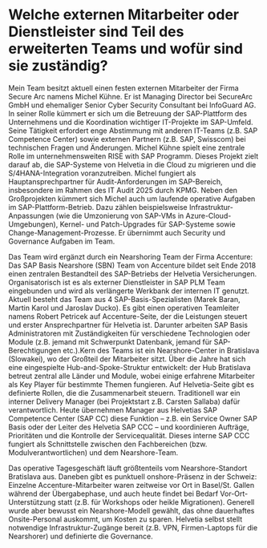 # Welche externen Mitarbeiter oder Dienstleister sind Teil des erweiterten Teams und wofür sind sie zuständig?

Mein Team besitzt aktuell einen festen externen Mitarbeiter der Firma Secure Arc namens Michel Kühne. Er ist Managing Director bei SecureArc GmbH und ehemaliger Senior Cyber Security Consultant bei InfoGuard AG. In seiner Rolle kümmert er sich um die Betreuung der SAP-Plattform des Unternehmens und die Koordination wichtiger IT-Projekte im SAP-Umfeld. Seine Tätigkeit erfordert enge Abstimmung mit anderen IT-Teams (z.B. SAP Competence Center) sowie externen Partnern (z.B. SAP, Swisscom) bei technischen Fragen und Änderungen. Michel Kühne spielt eine zentrale Rolle im unternehmensweiten RISE with SAP Programm. Dieses Projekt zielt darauf ab, die SAP-Systeme von Helvetia in die Cloud zu migrieren und die S/4HANA-Integration voranzutreiben. Michel fungiert als Hauptansprechpartner für Audit-Anforderungen im SAP-Bereich, insbesondere im Rahmen des IT Audit 2025 durch KPMG. Neben den Großprojekten kümmert sich Michel auch um laufende operative Aufgaben im SAP-Plattform-Betrieb. Dazu zählen beispielsweise Infrastruktur-Anpassungen (wie die Umzonierung von SAP-VMs in Azure-Cloud-Umgebungen), Kernel- und Patch-Upgrades für SAP-Systeme sowie Change-Management-Prozesse. Er übernimmt auch Security und Governance Aufgaben im Team.

Das Team wird ergänzt durch ein Nearshoring Team der Firma Accenture: Das SAP Basis Nearshore (SBN) Team von Accenture bildet seit Ende 2018 einen zentralen Bestandteil des SAP-Betriebs der Helvetia Versicherungen. Organisatorisch ist es als externer Dienstleister in SAP PLM Team eingebunden und wird als verlängerte Werkbank der internen IT genutzt. Aktuell besteht das Team aus 4 SAP-Basis-Spezialisten (Marek Baran, Martin Karol und Jaroslav Ducko). Es gibt einen operativen Teamleiter namens Robert Petricek auf Accenture-Seite, der die Leistungen steuert und erster Ansprechpartner für Helvetia ist. Darunter arbeiten SAP Basis Administratoren mit Zuständigkeiten für verschiedene Technologien oder Module (z.B. jemand mit Schwerpunkt Datenbank, jemand für SAP-Berechtigungen etc.).Kern des Teams ist ein Nearshore-Center in Bratislava (Slowakei), wo der Großteil der Mitarbeiter sitzt. Über die Jahre hat sich eine eingespielte Hub-and-Spoke-Struktur entwickelt: der Hub Bratislava betreut zentral alle Länder und Module, wobei einige erfahrene Mitarbeiter als Key Player für bestimmte Themen fungieren. Auf Helvetia-Seite gibt es definierte Rollen, die die Zusammenarbeit steuern. Traditionell war ein interner Delivery Manager (bei Projektstart z.B. Carsten Sallaba) dafür verantwortlich. Heute übernehmen Manager aus Helvetias SAP Competence Center (SAP CC) diese Funktion – z.B. ein Service Owner SAP Basis oder der Leiter des Helvetia SAP CCC – und koordinieren Aufträge, Prioritäten und die Kontrolle der Servicequalität. Dieses interne SAP CCC fungiert als Schnittstelle zwischen den Fachbereichen (bzw. Modulverantwortlichen) und dem Nearshore-Team.

Das operative Tagesgeschäft läuft größtenteils vom Nearshore-Standort Bratislava aus. Daneben gibt es punktuell onshore-Präsenz in der Schweiz: Einzelne Accenture-Mitarbeiter waren zeitweise vor Ort in Basel/St. Gallen während der Übergabephase, und auch heute findet bei Bedarf Vor-Ort-Unterstützung statt (z.B. für Workshops oder heikle Migrationen). Generell wurde aber bewusst ein Nearshore-Modell gewählt, das ohne dauerhaftes Onsite-Personal auskommt, um Kosten zu sparen. Helvetia selbst stellt notwendige Infrastruktur-Zugänge bereit (z.B. VPN, Firmen-Laptops für die Nearshorer) und definierte die Governance.

